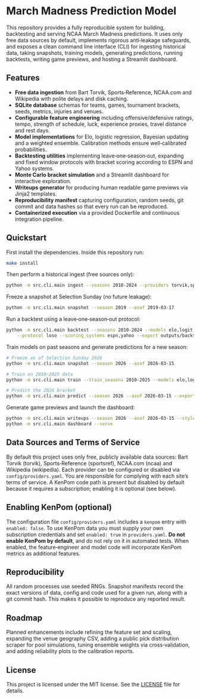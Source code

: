# March Madness Prediction Model

This repository provides a fully reproducible system for building, backtesting and
serving NCAA March Madness predictions.  It uses only free data sources by
default, implements rigorous anti‐leakage safeguards, and exposes a clean
command line interface (CLI) for ingesting historical data, taking snapshots,
training models, generating predictions, running backtests, writing game
previews, and hosting a Streamlit dashboard.

## Features

- **Free data ingestion** from Bart Torvik, Sports‐Reference, NCAA.com and
  Wikipedia with polite delays and disk caching.
- **SQLite database** schemas for teams, games, tournament brackets, seeds,
  metrics, injuries and venues.
- **Configurable feature engineering** including offensive/defensive ratings,
  tempo, strength of schedule, luck, experience proxies, travel distance and
  rest days.
- **Model implementations** for Elo, logistic regression, Bayesian updating
  and a weighted ensemble.  Calibration methods ensure well‐calibrated
  probabilities.
- **Backtesting utilities** implementing leave‐one‐season‐out, expanding and
  fixed window protocols with bracket scoring according to ESPN and Yahoo
  systems.
- **Monte Carlo bracket simulation** and a Streamlit dashboard for interactive
  exploration.
- **Writeups generator** for producing human readable game previews via Jinja2
  templates.
- **Reproducibility manifest** capturing configuration, random seeds, git
  commit and data hashes so that every run can be reproduced.
- **Containerized execution** via a provided Dockerfile and continuous
  integration pipeline.

## Quickstart

First install the dependencies.  Inside this repository run:

```bash
make install
```

Then perform a historical ingest (free sources only):

```bash
python -m src.cli.main ingest --seasons 2010-2024 --providers torvik,sportsref,ncaa,wikipedia
```

Freeze a snapshot at Selection Sunday (no future leakage):

```bash
python -m src.cli.main snapshot --season 2019 --asof 2019-03-17
```

Run a backtest using a leave‐one‐season‐out protocol:

```bash
python -m src.cli.main backtest --seasons 2010-2024 --models elo,logit,bayes,ensemble \
    --protocol loso --scoring_systems espn,yahoo --export outputs/backtests
```

Train models on past seasons and generate predictions for a new season:

```bash
# Freeze as of Selection Sunday 2026
python -m src.cli.main snapshot --season 2026 --asof 2026-03-15

# Train on 2010–2025 data
python -m src.cli.main train --train_seasons 2010-2025 --models elo,logit,bayes,ensemble

# Predict the 2026 bracket
python -m src.cli.main predict --season 2026 --asof 2026-03-15 --export outputs/2026
```

Generate game previews and launch the dashboard:

```bash
python -m src.cli.main writeups --season 2026 --asof 2026-03-15 --style stats-heavy --export outputs/2026/writeups
python -m src.cli.main dashboard --serve
```

## Data Sources and Terms of Service

By default this project uses only free, publicly available data sources: Bart
Torvik (torvik), Sports‐Reference (sportsref), NCAA.com (ncaa) and Wikipedia
(wikipedia).  Each provider can be configured or disabled via
`config/providers.yaml`.  You are responsible for complying with each site’s
terms of service.  A KenPom code path is present but disabled by default
because it requires a subscription; enabling it is optional (see below).

## Enabling KenPom (optional)

The configuration file `config/providers.yaml` includes a `kenpom` entry with
`enabled: false`.  To use KenPom data you must supply your own subscription
credentials and set `enabled: true` in `providers.yaml`.  **Do not enable
KenPom by default**, and do not rely on it in automated tests.  When
enabled, the feature‐engineer and model code will incorporate KenPom metrics as
additional features.

## Reproducibility

All random processes use seeded RNGs.  Snapshot manifests record the exact
versions of data, config and code used for a given run, along with a git
commit hash.  This makes it possible to reproduce any reported result.

## Roadmap

Planned enhancements include refining the feature set and scaling, expanding
the venue geography CSV, adding a public pick distribution scraper for pool
simulations, tuning ensemble weights via cross‐validation, and adding
reliability plots to the calibration reports.

## License

This project is licensed under the MIT license.  See the [LICENSE](LICENSE)
file for details.
